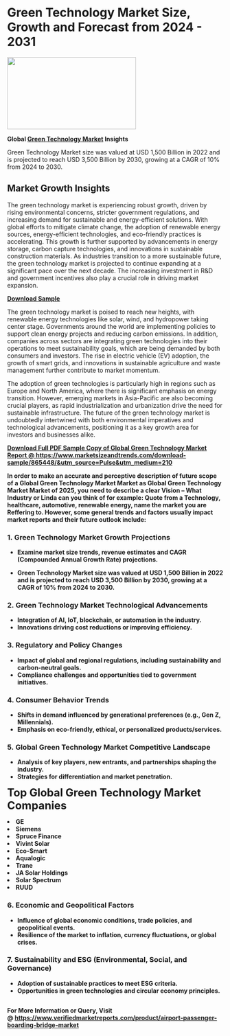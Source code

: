 <H1>Green Technology Market Size, Growth and Forecast from 2024 - 2031</H1><img class="aligncenter size-medium wp-image-584254" src="https://thirdeyenews.in/wp-content/uploads/2024/09/Global-Market-Research-300x168.jpeg" alt="" width="300" height="168" /><p><strong>Global&nbsp;<a href="https://www.marketsizeandtrends.com/download-sample/865448/&amp;utm_source=Pulse&amp;utm_medium=210">Green Technology Market</a> Insights</strong></p><p>Green Technology Market size was valued at USD 1,500 Billion in 2022 and is projected to reach USD 3,500 Billion by 2030, growing at a CAGR of 10% from 2024 to 2030.</p><p><h2>Market Growth Insights</h2> <p>The green technology market is experiencing robust growth, driven by rising environmental concerns, stricter government regulations, and increasing demand for sustainable and energy-efficient solutions. With global efforts to mitigate climate change, the adoption of renewable energy sources, energy-efficient technologies, and eco-friendly practices is accelerating. This growth is further supported by advancements in energy storage, carbon capture technologies, and innovations in sustainable construction materials. As industries transition to a more sustainable future, the green technology market is projected to continue expanding at a significant pace over the next decade. The increasing investment in R&D and government incentives also play a crucial role in driving market expansion.</p> <p><strong><a href="#">Download Sample</a></strong></p> <p>The green technology market is poised to reach new heights, with renewable energy technologies like solar, wind, and hydropower taking center stage. Governments around the world are implementing policies to support clean energy projects and reducing carbon emissions. In addition, companies across sectors are integrating green technologies into their operations to meet sustainability goals, which are being demanded by both consumers and investors. The rise in electric vehicle (EV) adoption, the growth of smart grids, and innovations in sustainable agriculture and waste management further contribute to market momentum.</p> <p>The adoption of green technologies is particularly high in regions such as Europe and North America, where there is significant emphasis on energy transition. However, emerging markets in Asia-Pacific are also becoming crucial players, as rapid industrialization and urbanization drive the need for sustainable infrastructure. The future of the green technology market is undoubtedly intertwined with both environmental imperatives and technological advancements, positioning it as a key growth area for investors and businesses alike.</p> <p><strong><a href="#"></p><p><span class=""><strong>Download Full PDF Sample Copy of Global Green Technology Market Report</strong> @ <a href="https://www.marketsizeandtrends.com/download-sample/865448/&amp;utm_source=Pulse&amp;utm_medium=210" target="_blank">https://www.marketsizeandtrends.com/download-sample/865448/&amp;utm_source=Pulse&amp;utm_medium=210</a></span></p><p>In order to make an accurate and perceptive description of future scope of a Global&nbsp;Green Technology Market Market as Global&nbsp;Green Technology Market Market of 2025, you need to describe a clear Vision &ndash; What Industry or Linda can you think of for example: Quote from a Technology, healthcare, automotive, renewable energy, name the market you are Reffering to. However, some general trends and factors usually impact market reports and their future outlook include:</p><h3>1.&nbsp;<strong>Green Technology Market Growth Projections</strong></h3><ul><li>Examine market size trends, revenue estimates and CAGR (Compounded Annual Growth Rate) projections.</li><li><p>Green Technology Market size was valued at USD 1,500 Billion in 2022 and is projected to reach USD 3,500 Billion by 2030, growing at a CAGR of 10% from 2024 to 2030.</p></li></ul><h3>2.&nbsp;<strong>Green Technology Market Technological Advancements</strong></h3><ul><li>Integration of AI, IoT, blockchain, or automation in the industry.</li><li>Innovations driving cost reductions or improving efficiency.</li></ul><h3>3.&nbsp;<strong>Regulatory and Policy Changes</strong></h3><ul><li>Impact of global and regional regulations, including sustainability and carbon-neutral goals.</li><li>Compliance challenges and opportunities tied to government initiatives.</li></ul><h3>4.&nbsp;<strong>Consumer Behavior Trends</strong></h3><ul><li>Shifts in demand influenced by generational preferences (e.g., Gen Z, Millennials).</li><li>Emphasis on eco-friendly, ethical, or personalized products/services.</li></ul><h3>5.&nbsp;<strong>Global Green Technology Market Competitive Landscape</strong></h3><ul><li>Analysis of key players, new entrants, and partnerships shaping the industry.</li><li>Strategies for differentiation and market penetration.</li></ul><p data-pm-slice="1 1 []"><span style="color: inherit; font-family: inherit; font-size: 25px;">Top Global Green Technology Market Companies</span></p><div class="" data-test-id=""><p><li>GE</li><li> Siemens</li><li> Spruce Finance</li><li> Vivint Solar</li><li> Eco-$mart</li><li> Aqualogic</li><li> Trane</li><li> JA Solar Holdings</li><li> Solar Spectrum</li><li> RUUD</li></p></div><h3>6.&nbsp;<strong>Economic and Geopolitical Factors</strong></h3><ul><li>Influence of global economic conditions, trade policies, and geopolitical events.</li><li>Resilience of the market to inflation, currency fluctuations, or global crises.</li></ul><h3>7.&nbsp;<strong>Sustainability and ESG (Environmental, Social, and Governance)</strong></h3><ul><li>Adoption of sustainable practices to meet ESG criteria.</li><li>Opportunities in green technologies and circular economy principles.</li></ul><h2><strong style="font-size: 14px;">For More Information or Query, Visit @&nbsp;</strong><a style="background-color: #ffffff; font-size: 14px;" href="https://www.marketsizeandtrends.com/report/green-technology-market/" target="_blank">https://www.verifiedmarketreports.com/product/airport-passenger-boarding-bridge-market</a></h2>
